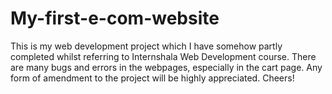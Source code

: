 # My-first-e-com-website
This is my web development project which I have somehow partly completed whilst referring to Internshala Web Development course.
There are many bugs and errors in the webpages, especially in the cart page.
Any form of amendment to the project will be highly appreciated.
Cheers!
